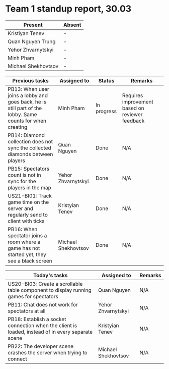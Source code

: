 # Team 1 standup report, 30.03

| Present | Absent |
| - | - |
| Kristiyan Tenev | - |
| Quan Nguyen Trung | - |
| Yehor Zhvarnytskyi | - |
| Minh Pham | - |
| Michael Shekhovtsov | - |

| Previous tasks | Assigned to | Status | Remarks |
| - | - | - | - |
| PB13: When user joins a lobby and goes back, he is still part of the lobby. Same counts for when creating | Minh Pham | In progress | Requires improvement based on reviewer feedback |
| PB14: Diamond collection does not sync the collected diamonds between players | Quan Nguyen | Done | N/A |
| PB15: Spectators count is not in sync for the players in the map | Yehor Zhvarnytskyi | Done | N/A |
| US21-BI01: Track game time on the server and regularly send to client with ticks | Kristyian Tenev | Done | N/A |
| PB16: When spectator joins a room where a game has not started yet, they see a black screen | Michael Shekhovtsov | Done | N/A |

| Today's tasks | Assigned to | Remarks |
| - | - | - |
| US20-BI03: Create a scrollable table component to display running games for spectators | Quan Nguyen | N/A |
| PB11: Chat does not work for spectators at all | Yehor Zhvarnytskyi | N/A |
| PB18: Establish a socket connection when the client is loaded, instead of in every separate scene | Kristyian Tenev | N/A |
| PB22: The developer scene crashes the server when trying to connect | Michael Shekhovtsov | N/A |
